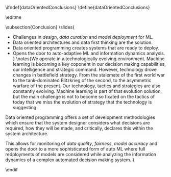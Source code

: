 \ifndef{dataOrientedConclusions}
\define{dataOrientedConclusions}

\editme

\subsection{Conclusion}
\slides{
* Challenges in *design*, *data curation* and *model deployment* for ML.
* Data oriented architectures and data first thinking are the solution.
* Data oriented programming creates systems that are ready to deploy.
* Opens the door to auto-adaptive ML and information dynamics analysis.
}
\notes{We operate in a technologically evolving environment.  Machine learning is becoming a key coponent in our decision making capabilities, our intelligence and strategic command. However, technology drove changes in battlefield strategy. From the stalemate of the first world war to the tank-dominated Blitzkrieg of the second, to the asymmetric warfare of the present. Our technology, tactics and strategies are also constantly evolving. Machine learning is part of that evolution solution, but the main challenge is not to become so fixated on the tactics of today that we miss the evolution of strategy that the technology is suggesting.

Data oriented programming offers a set of development methodologies which ensure that the system designer considers what decisions are required, how they will be made, and critically, declares this within the system architecture.

This allows for monitoring of *data quality*, *fairness*, *model accuracy* and opens the door to a more sophisticated form of auto ML where full redployments of models are considered while analyzing the information dynamics of a complex automated decision making system.
}

\endif
